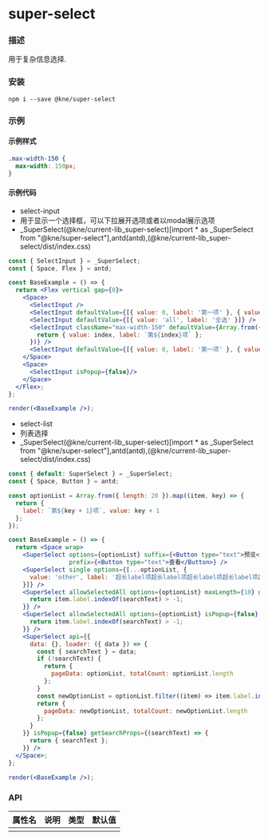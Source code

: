 
# super-select


### 描述

用于复杂信息选择.


### 安装

```shell
npm i --save @kne/super-select
```

### 示例


#### 示例样式

```scss
.max-width-150 {
  max-width: 150px;
}
```

#### 示例代码

- select-input
- 用于显示一个选择框，可以下拉展开选项或者以modal展示选项
- _SuperSelect(@kne/current-lib_super-select)[import * as _SuperSelect from "@kne/super-select"],antd(antd),(@kne/current-lib_super-select/dist/index.css)

```jsx
const { SelectInput } = _SuperSelect;
const { Space, Flex } = antd;

const BaseExample = () => {
  return <Flex vertical gap={8}>
    <Space>
      <SelectInput />
      <SelectInput defaultValue={[{ value: 0, label: '第一项' }, { value: 1, label: '第二项' }]} />
      <SelectInput defaultValue={[{ value: 'all', label: '全选' }]} />
      <SelectInput className="max-width-150" defaultValue={Array.from({ length: 10 }).map((value, index) => {
        return { value: index, label: `第${index}项` };
      })} />
      <SelectInput defaultValue={[{ value: 0, label: '第一项' }, { value: 1, label: '第二项' }]} disabled />
    </Space>
    <Space>
      <SelectInput isPopup={false}/>
    </Space>
  </Flex>;
};

render(<BaseExample />);

```

- select-list
- 列表选择
- _SuperSelect(@kne/current-lib_super-select)[import * as _SuperSelect from "@kne/super-select"],antd(antd),(@kne/current-lib_super-select/dist/index.css)

```jsx
const { default: SuperSelect } = _SuperSelect;
const { Space, Button } = antd;

const optionList = Array.from({ length: 20 }).map((item, key) => {
  return {
    label: `第${key + 1}项`, value: key + 1
  };
});

const BaseExample = () => {
  return <Space wrap>
    <SuperSelect options={optionList} suffix={<Button type="text">预览</Button>}
                 prefix={<Button type="text">查看</Button>} />
    <SuperSelect single options={[...optionList, {
      value: 'other', label: '超长label项超长label项超长label项超长label项超长label项超长label项超长label项超长label项'
    }]} />
    <SuperSelect allowSelectedAll options={optionList} maxLength={10} getSearchCallback={(searchText, item) => {
      return item.label.indexOf(searchText) > -1;
    }} />
    <SuperSelect allowSelectedAll options={optionList} isPopup={false} getSearchCallback={(searchText, item) => {
      return item.label.indexOf(searchText) > -1;
    }} />
    <SuperSelect api={{
      data: {}, loader: ({ data }) => {
        const { searchText } = data;
        if (!searchText) {
          return {
            pageData: optionList, totalCount: optionList.length
          };
        }
        const newOptionList = optionList.filter((item) => item.label.indexOf(searchText) > -1);
        return {
          pageData: newOptionList, totalCount: newOptionList.length
        };
      }
    }} isPopup={false} getSearchProps={(searchText) => {
      return { searchText };
    }} />
  </Space>;
};

render(<BaseExample />);

```


### API

| 属性名 | 说明 | 类型 | 默认值 |
|-----|----|----|-----|
|     |    |    |     |

